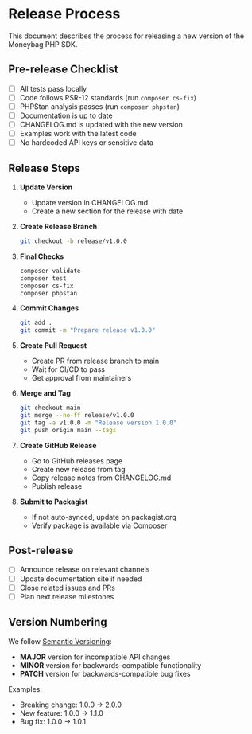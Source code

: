 # Release Process

This document describes the process for releasing a new version of the Moneybag PHP SDK.

## Pre-release Checklist

- [ ] All tests pass locally
- [ ] Code follows PSR-12 standards (run `composer cs-fix`)
- [ ] PHPStan analysis passes (run `composer phpstan`)
- [ ] Documentation is up to date
- [ ] CHANGELOG.md is updated with the new version
- [ ] Examples work with the latest code
- [ ] No hardcoded API keys or sensitive data

## Release Steps

1. **Update Version**
   - Update version in CHANGELOG.md
   - Create a new section for the release with date

2. **Create Release Branch**
   ```bash
   git checkout -b release/v1.0.0
   ```

3. **Final Checks**
   ```bash
   composer validate
   composer test
   composer cs-fix
   composer phpstan
   ```

4. **Commit Changes**
   ```bash
   git add .
   git commit -m "Prepare release v1.0.0"
   ```

5. **Create Pull Request**
   - Create PR from release branch to main
   - Wait for CI/CD to pass
   - Get approval from maintainers

6. **Merge and Tag**
   ```bash
   git checkout main
   git merge --no-ff release/v1.0.0
   git tag -a v1.0.0 -m "Release version 1.0.0"
   git push origin main --tags
   ```

7. **Create GitHub Release**
   - Go to GitHub releases page
   - Create new release from tag
   - Copy release notes from CHANGELOG.md
   - Publish release

8. **Submit to Packagist**
   - If not auto-synced, update on packagist.org
   - Verify package is available via Composer

## Post-release

- [ ] Announce release on relevant channels
- [ ] Update documentation site if needed
- [ ] Close related issues and PRs
- [ ] Plan next release milestones

## Version Numbering

We follow [Semantic Versioning](https://semver.org/):

- **MAJOR** version for incompatible API changes
- **MINOR** version for backwards-compatible functionality
- **PATCH** version for backwards-compatible bug fixes

Examples:
- Breaking change: 1.0.0 → 2.0.0
- New feature: 1.0.0 → 1.1.0
- Bug fix: 1.0.0 → 1.0.1